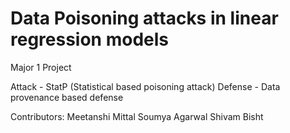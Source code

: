 # Data Poisoning attacks in linear regression models
Major 1 Project

Attack - StatP (Statistical based poisoning attack)
Defense - Data provenance based defense

Contributors:
Meetanshi Mittal
Soumya Agarwal
Shivam Bisht
